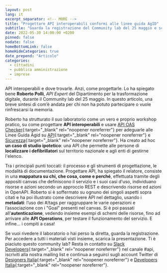 ```yaml
---
layout: post
lang: it
excerpt_separator: <!-- MORE -->
title: "Progettare API interoperabili conformi alle linee guida AgID"
subtitle: "Guarda la registrazione del Community lab del 25 maggio e scopri uno strumento indispensabile per i servizi pubblici digitali"
date: 2022-05-30 14:00:00 +0200
pinned: false
nodate: false
homeBottomLink: false
homeHideCategories: true
date_prepend: "Articolo"
categories:
  - cittadini
  - pubblica amministrazione
  - imprese
---
```


<!-- MORE -->
API interoperabili e dove trovarle. Anzi, come progettarle. Lo ha spiegato bene **Roberto Polli**, *API Expert* del Dipartimento per la trasformazione digitale, durante il Community lab del 25 maggio. In questo articolo, una breve sintesi di com’è andata per chi non ha potuto partecipare o vuole rinfrescarsi la memoria.

Roberto ha strutturato il suo laboratorio come un vero e proprio workshop pratico, su come progettare **API interoperabili** e usare [API OAS Checker](https://italia.github.io/api-oas-checker/){:target="_blank" rel="noopener noreferrer"} per adeguarle alle Linee Guida Agid su [API](https://docs.italia.it/italia/piano-triennale-ict/lg-modellointeroperabilita-docs/){:target="_blank" rel="noopener noreferrer"} e [Sicurezza](https://docs.italia.it/AgID/documenti-in-consultazione/lg-sicurezza-interoperabilita-docs){:target="_blank" rel="noopener noreferrer"}. Ha creato ad hoc **un caso di studio ipotetico**: una API che permette alle persone di **localizzare i defibrillatori** sul territorio nazionale e agli enti di gestirne l'elenco.

Tra i principali punti toccati: il processo e gli strumenti di progettazione, le modalità di documentazione.
Progettare API, ha spiegato il relatore, consiste in una **mappatura su chi, che cosa, come e perché**, effettuata tramite degli appositi canvas che definiscono il servizio e i suoi casi d'uso, individuano risorse e azioni secondo un approccio REST e descrivendo risorse ed azioni in OpenAPI.
Roberto si è soffermato su ognuno dei singoli aspetti sopra citati e ha poi illustrato come descrivere API nel dettaglio, usando i **metadati**: l’uso dei #/tags per raggruppare le varie operazioni e l’associazione con i "Goal" presenti nel canvas.
Si è poi passati all’**autenticazione**, vedendo insieme esempi di schemi delle risorse, fino ad arrivare alle **API Operations**, per testare il funzionamento del servizio. E infine… i compiti a casa!

Se vuoi rivedere il laboratorio o hai perso la diretta, guarda la registrazione. 
Per accedere a tutti i materiali visti insieme, scarica la presentazione. 
Ti è piaciuto questo community lab? Resta in contatto su [Slack Developers](https://slack.developers.italia.it/){:target="_blank" rel="noopener noreferrer"} nel canale #api, iscriviti alla nostra mailing list e continua a seguirci sugli account  Twitter di [Designers Italia](https://twitter.com/DesignersITA){:target="_blank" rel="noopener noreferrer"} e [Developers Italia](https://twitter.com/developersITA){:target="_blank" rel="noopener noreferrer"}.
